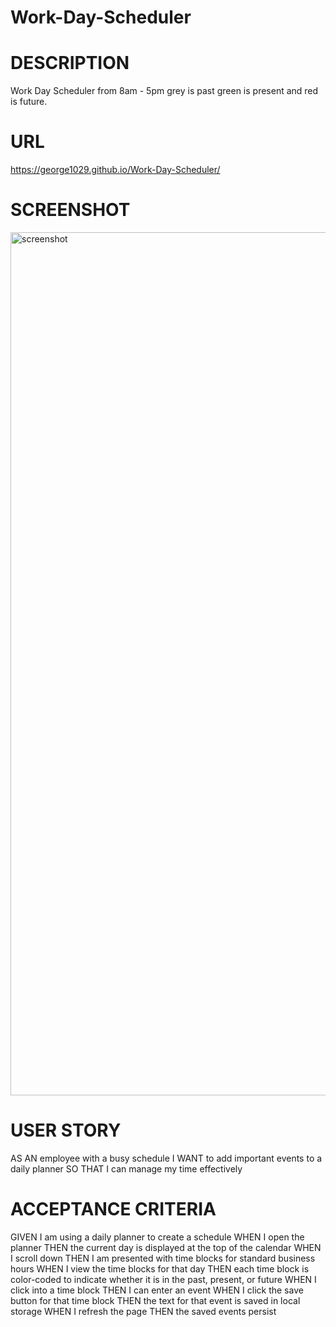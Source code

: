 # Work-Day-Scheduler

# DESCRIPTION

Work Day Scheduler from 8am - 5pm grey is past green is present and red is future.

# URL

https://george1029.github.io/Work-Day-Scheduler/


# SCREENSHOT
<img width="1381" alt="screenshot" src="https://user-images.githubusercontent.com/86498616/133944676-faf6f2aa-b043-4f96-99e7-ffff5c99c678.png">


# USER STORY
AS AN employee with a busy schedule
I WANT to add important events to a daily planner
SO THAT I can manage my time effectively

# ACCEPTANCE CRITERIA

GIVEN I am using a daily planner to create a schedule
WHEN I open the planner
THEN the current day is displayed at the top of the calendar
WHEN I scroll down
THEN I am presented with time blocks for standard business hours
WHEN I view the time blocks for that day
THEN each time block is color-coded to indicate whether it is in the past, present, or future
WHEN I click into a time block
THEN I can enter an event
WHEN I click the save button for that time block
THEN the text for that event is saved in local storage
WHEN I refresh the page
THEN the saved events persist
